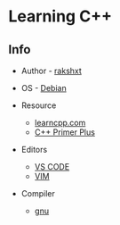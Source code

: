 # **Learning C++**

## Info
- Author - [rakshxt](https://i.pinimg.com/originals/32/6b/92/326b92c6abf815cc8afdf3d8b4b6bcbc.jpg) <br>
- OS     - [Debian](https://www.debian.org/) <br>

- Resource
    -   [learncpp.com](https://www.learncpp.com/) 
    -   [C++ Primer Plus](https://www.amazon.com/Primer-Plus-6th-Developers-Library/dp/0321776402)
- Editors
    -   [VS CODE](https://code.visualstudio.com/)
    -   [VIM](https://www.vim.org/)
- Compiler
    -   [gnu](https://gcc.gnu.org/)
